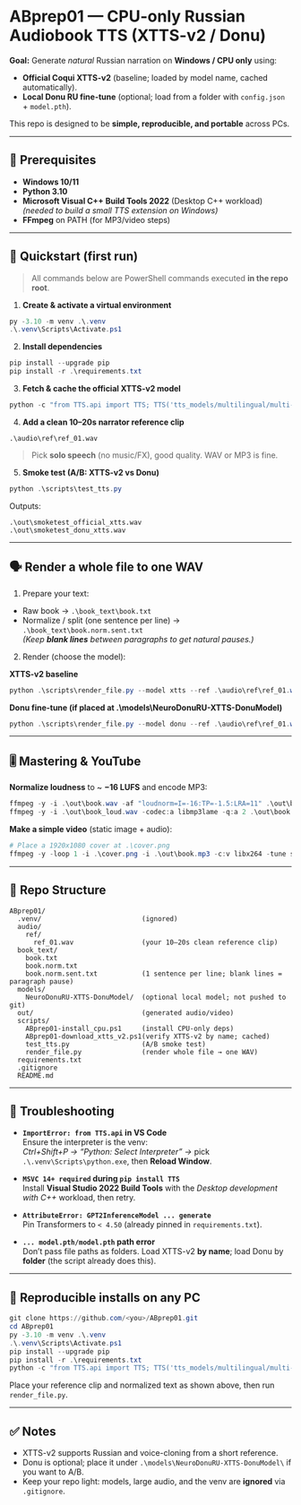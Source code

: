 # ABprep01 — CPU-only Russian Audiobook TTS (XTTS-v2 / Donu)

**Goal:** Generate *natural* Russian narration on **Windows / CPU only** using:
- **Official Coqui XTTS-v2** (baseline; loaded by model name, cached automatically).
- **Local Donu RU fine-tune** (optional; load from a folder with `config.json` + `model.pth`).

This repo is designed to be **simple, reproducible, and portable** across PCs.

---

## 🔧 Prerequisites

- **Windows 10/11**
- **Python 3.10**
- **Microsoft Visual C++ Build Tools 2022** (Desktop C++ workload)  
  *(needed to build a small TTS extension on Windows)*
- **FFmpeg** on PATH (for MP3/video steps)

---

## 🚀 Quickstart (first run)

> All commands below are PowerShell commands executed **in the repo root**.

1) **Create & activate a virtual environment**
```powershell
py -3.10 -m venv .\.venv
.\.venv\Scripts\Activate.ps1
```

2) **Install dependencies**
```powershell
pip install --upgrade pip
pip install -r .\requirements.txt
```

3) **Fetch & cache the official XTTS-v2 model**
```powershell
python -c "from TTS.api import TTS; TTS('tts_models/multilingual/multi-dataset/xtts_v2', gpu=False); print('XTTS-v2 OK')"
```

4) **Add a clean 10–20s narrator reference clip**
```
.\audio\ref\ref_01.wav
```
> Pick **solo speech** (no music/FX), good quality. WAV or MP3 is fine.

5) **Smoke test (A/B: XTTS-v2 vs Donu)**
```powershell
python .\scripts\test_tts.py
```
Outputs:
```
.\out\smoketest_official_xtts.wav
.\out\smoketest_donu_xtts.wav
```

---

## 🗣️ Render a whole file to one WAV

1) Prepare your text:
- Raw book → `.\book_text\book.txt`
- Normalize / split (one sentence per line) → `.\book_text\book.norm.sent.txt`  
  *(Keep **blank lines** between paragraphs to get natural pauses.)*

2) Render (choose the model):

**XTTS-v2 baseline**
```powershell
python .\scripts\render_file.py --model xtts --ref .\audio\ref\ref_01.wav --text .\book_text\book.norm.sent.txt --out .\out\book.wav
```

**Donu fine-tune (if placed at .\models\NeuroDonuRU-XTTS-DonuModel\)**
```powershell
python .\scripts\render_file.py --model donu --ref .\audio\ref\ref_01.wav --text .\book_text\book.norm.sent.txt --out .\out\book.wav
```

---

## 🎚️ Mastering & YouTube

**Normalize loudness** to ~ **−16 LUFS** and encode MP3:
```powershell
ffmpeg -y -i .\out\book.wav -af "loudnorm=I=-16:TP=-1.5:LRA=11" .\out\book_loud.wav
ffmpeg -y -i .\out\book_loud.wav -codec:a libmp3lame -q:a 2 .\out\book.mp3
```

**Make a simple video** (static image + audio):
```powershell
# Place a 1920x1080 cover at .\cover.png
ffmpeg -y -loop 1 -i .\cover.png -i .\out\book.mp3 -c:v libx264 -tune stillimage -c:a aac -b:a 192k -pix_fmt yuv420p -shortest .\out\book.mp4
```

---

## 📁 Repo Structure

```
ABprep01/
  .venv/                         (ignored)
  audio/
    ref/
      ref_01.wav                 (your 10–20s clean reference clip)
  book_text/
    book.txt
    book.norm.txt
    book.norm.sent.txt           (1 sentence per line; blank lines = paragraph pause)
  models/
    NeuroDonuRU-XTTS-DonuModel/  (optional local model; not pushed to git)
  out/                           (generated audio/video)
  scripts/
    ABprep01-install_cpu.ps1     (install CPU-only deps)
    ABprep01-download_xtts_v2.ps1(verify XTTS-v2 by name; cached)
    test_tts.py                  (A/B smoke test)
    render_file.py               (render whole file → one WAV)
  requirements.txt
  .gitignore
  README.md
```

---

## 🧪 Troubleshooting

- **`ImportError: from TTS.api` in VS Code**  
  Ensure the interpreter is the venv:  
  *Ctrl+Shift+P → “Python: Select Interpreter” →* pick `.\.venv\Scripts\python.exe`, then **Reload Window**.

- **`MSVC 14+ required` during `pip install TTS`**  
  Install **Visual Studio 2022 Build Tools** with the *Desktop development with C++* workload, then retry.

- **`AttributeError: GPT2InferenceModel ... generate`**  
  Pin Transformers to `< 4.50` (already pinned in `requirements.txt`).

- **`... model.pth/model.pth` path error**  
  Don’t pass file paths as folders. Load XTTS-v2 **by name**; load Donu by **folder** (the script already does this).

---

## 🔁 Reproducible installs on any PC

```powershell
git clone https://github.com/<you>/ABprep01.git
cd ABprep01
py -3.10 -m venv .\.venv
.\.venv\Scripts\Activate.ps1
pip install --upgrade pip
pip install -r .\requirements.txt
python -c "from TTS.api import TTS; TTS('tts_models/multilingual/multi-dataset/xtts_v2', gpu=False); print('XTTS-v2 OK')"
```

Place your reference clip and normalized text as shown above, then run `render_file.py`.

---

## ✅ Notes
- XTTS-v2 supports Russian and voice-cloning from a short reference.
- Donu is optional; place it under `.\models\NeuroDonuRU-XTTS-DonuModel\` if you want to A/B.
- Keep your repo light: models, large audio, and the venv are **ignored** via `.gitignore`.
